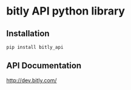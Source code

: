 bitly API python library
========================

## Installation

    pip install bitly_api

## API Documentation

http://dev.bitly.com/
